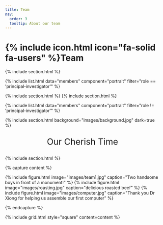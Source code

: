 ```yaml
---
title: Team
nav:
  order: 3
  tooltip: About our team
---
```


# {% include icon.html icon="fa-solid fa-users" %}Team

{% include section.html %}

{% include list.html data="members" component="portrait" filter="role == 'principal-investigator'" %}

{% include section.html %}
{% include section.html %}

{% include list.html data="members" component="portrait" filter="role != 'principal-investigator'" %}

{% include section.html background="images/background.jpg" dark=true %}

<p style="text-align:center; font-size: 28px;">
Our Cherish Time
</p>

{% include section.html %}

{% capture content %}

{% include figure.html image="images/team1.jpg" caption="Two handsome boys in front of a monument!" %}
{% include figure.html image="images/roasting.jpg" caption="delicious roasted beef" %}
{% include figure.html image="images/computer.jpg" caption="Thank you Dr Xiong for helping us assemble our first computer" %}

{% endcapture %}

{% include grid.html style="square" content=content %}









